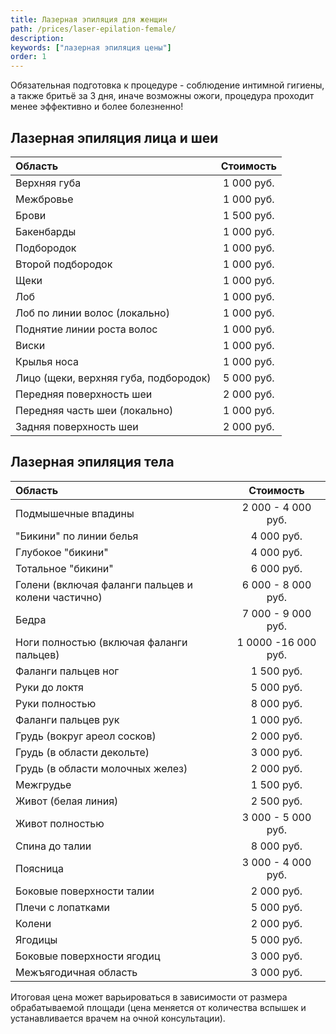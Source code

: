 ```yaml
---
title: Лазерная эпиляция для женщин
path: /prices/laser-epilation-female/
description:
keywords: ["лазерная эпиляция цены"]
order: 1
---
```


<div class="InfoBlock InfoBlock--orange">
<p>Обязательная подготовка к процедуре - соблюдение интимной гигиены, а
также бритьё за 3 дня, иначе возможны ожоги, процедура проходит менее
эффективно и более болезненно!</p>
</div>


<h2 class="PriceTable__heading">Лазерная эпиляция лица и шеи</h2>

| Область                               | Стоимость  |
|:--------------------------------------|:----------:|
| Верхняя губа                          | 1 000 руб. |
| Межбровье                             | 1 000 руб. |
| Брови                                 | 1 500 руб. |
| Бакенбарды                            | 1 000 руб. |
| Подбородок                            | 1 000 руб. |
| Второй подбородок                     | 1 000 руб. |
| Щеки                                  | 1 000 руб. |
| Лоб                                   | 1 000 руб. |
| Лоб по линии волос (локально)         | 1 000 руб. |
| Поднятие линии роста волос            | 1 000 руб. |
| Виски                                 | 1 000 руб. |
| Крылья носа                           | 1 000 руб. |
| Лицо (щеки, верхняя губа, подбородок) | 5 000 руб. |
| Передняя поверхность шеи              | 2 000 руб. |
| Передняя часть шеи (локально)         | 1 000 руб. |
| Задняя поверхность шеи                | 2 000 руб. |


<h2 class="PriceTable__heading">Лазерная эпиляция тела</h2>

| Область                                            |      Стоимость      |
|:---------------------------------------------------|:-------------------:|
| Подмышечные впадины                                | 2 000 - 4 000 руб.  |
| "Бикини" по линии белья                            |     4 000 руб.      |
| Глубокое "бикини"                                  |     4 000 руб.      |
| Тотальное "бикини"                                 |     6 000 руб.      |
| Голени (включая фаланги пальцев и колени частично) | 6 000 - 8 000 руб.  |
| Бедра                                              | 7 000 - 9 000 руб.  |
| Ноги полностью (включая фаланги пальцев)           | 1 0000 -16 000 руб. |
| Фаланги пальцев ног                                |     1 500 руб.      |
| Руки до локтя                                      |     5 000 руб.      |
| Руки полностью                                     |     8 000 руб.      |
| Фаланги пальцев рук                                |     1 000 руб.      |
| Грудь (вокруг ареол сосков)                        |     2 000 руб.      |
| Грудь (в области декольте)                         |     3 000 руб.      |
| Грудь (в области молочных желез)                   |     2 000 руб.      |
| Межгрудье                                          |     1 500 руб.      |
| Живот (белая линия)                                |     2 500 руб.      |
| Живот полностью                                    | 3 000 - 5 000 руб.  |
| Спина до талии                                     |     8 000 руб.      |
| Поясница                                           | 3 000 - 4 000 руб.  |
| Боковые поверхности талии                          |     2 000 руб.      |
| Плечи с лопатками                                  |     5 000 руб.      |
| Колени                                             |     2 000 руб.      |
| Ягодицы                                            |     5 000 руб.      |
| Боковые поверхности ягодиц                         |     3 000 руб.      |
| Межъягодичная область                              |     3 000 руб.      |

<div class="InfoBlock InfoBlock--gray">
<p>Итоговая цена может варьироваться в зависимости от размера обрабатываемой площади (цена меняется от количества вспышек и устанавливается врачем на очной консультации).</p>
</div>


